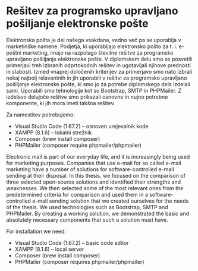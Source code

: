 # Rešitev za programsko upravljano pošiljanje elektronske pošte

Elektronska pošta je del našega vsakdana, vedno več pa se uporablja v marketinške namene. Podjetja, ki uporabljajo elektronsko pošto za t. i. e-poštni marketing, imajo na razpolago številne rešitve za programsko upravljano pošiljanje elektronske pošte. 
V diplomskem delu smo se posvetili primerjavi treh izbranih odprtokodnih rešitev in ugotavljali njihove prednosti in slabosti. Izmed vnaprej določenih kriterijev za primerjavo smo nato izbrali nekaj najbolj relavantnih in jih uporabili v rešitvi za programsko upravljano pošiljanje elektronske pošte, ki smo jo za potrebe diplomskega dela izdelali sami. Uporabili smo tehnologije kot so Bootstrap, SMTP in PHPMailer.
Z izdelavo delujoče rešitve smo prikazali osnovne in nujno potrebne komponente, ki jih mora imeti takšna rešitev.  

Za namestitev potrebujemo:
* Visual Studio Code (1.67.2) – osnoven urejevalnik kode
* XAMPP (8.1.6) – lokalni strežnik
* Composer (brew install composer)
* PHPMailer (composer require phpmailer/phpmailer)

Electronic mail is part of our everyday life, and it is increasingly being used for marketing purposes. Companies that use e-mail for so called e-mail marketing have a number of solutions for software-controlled e-mail sending at their disposal.
In this thesis, we focused on the comparison of three selected open-source solutions and identified their strengths and weaknesses. We then selected some of the most relevant ones from the predetermined criteria for comparison and used them in a software-controlled e-mail sending solution that we created ourselves for the needs of the thesis. We used technologies such as Bootstrap, SMTP and PHPMailer.
By creating a working solution, we demonstrated the basic and absolutely necessary components that such a solution must have. 

For installation we need:
* Visual Studio Code (1.67.2) – basic code editor
* XAMPP (8.1.6) – local server
* Composer (brew install composer)
* PHPMailer (composer requires phpmailer/phpmailer)
